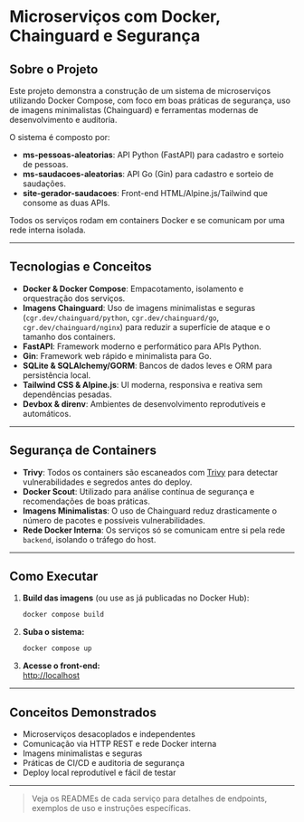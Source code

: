 # Microserviços com Docker, Chainguard e Segurança

## Sobre o Projeto

Este projeto demonstra a construção de um sistema de microserviços utilizando Docker Compose, com foco em boas práticas de segurança, uso de imagens minimalistas (Chainguard) e ferramentas modernas de desenvolvimento e auditoria.

O sistema é composto por:
- **ms-pessoas-aleatorias**: API Python (FastAPI) para cadastro e sorteio de pessoas.
- **ms-saudacoes-aleatorias**: API Go (Gin) para cadastro e sorteio de saudações.
- **site-gerador-saudacoes**: Front-end HTML/Alpine.js/Tailwind que consome as duas APIs.

Todos os serviços rodam em containers Docker e se comunicam por uma rede interna isolada.

---

## Tecnologias e Conceitos

- **Docker & Docker Compose**: Empacotamento, isolamento e orquestração dos serviços.
- **Imagens Chainguard**: Uso de imagens minimalistas e seguras (`cgr.dev/chainguard/python`, `cgr.dev/chainguard/go`, `cgr.dev/chainguard/nginx`) para reduzir a superfície de ataque e o tamanho dos containers.
- **FastAPI**: Framework moderno e performático para APIs Python.
- **Gin**: Framework web rápido e minimalista para Go.
- **SQLite & SQLAlchemy/GORM**: Bancos de dados leves e ORM para persistência local.
- **Tailwind CSS & Alpine.js**: UI moderna, responsiva e reativa sem dependências pesadas.
- **Devbox & direnv**: Ambientes de desenvolvimento reprodutíveis e automáticos.

---

## Segurança de Containers

- **Trivy**: Todos os containers são escaneados com [Trivy](https://github.com/aquasecurity/trivy) para detectar vulnerabilidades e segredos antes do deploy.
- **Docker Scout**: Utilizado para análise contínua de segurança e recomendações de boas práticas.
- **Imagens Minimalistas**: O uso de Chainguard reduz drasticamente o número de pacotes e possíveis vulnerabilidades.
- **Rede Docker Interna**: Os serviços só se comunicam entre si pela rede `backend`, isolando o tráfego do host.

---

## Como Executar

1. **Build das imagens** (ou use as já publicadas no Docker Hub):
   ```bash
   docker compose build
   ```
2. **Suba o sistema:**
   ```bash
   docker compose up
   ```
3. **Acesse o front-end:**  
   [http://localhost](http://localhost)

---

## Conceitos Demonstrados

- Microserviços desacoplados e independentes
- Comunicação via HTTP REST e rede Docker interna
- Imagens minimalistas e seguras
- Práticas de CI/CD e auditoria de segurança
- Deploy local reprodutível e fácil de testar

---

> Veja os READMEs de cada serviço para detalhes de endpoints, exemplos de uso e instruções específicas.